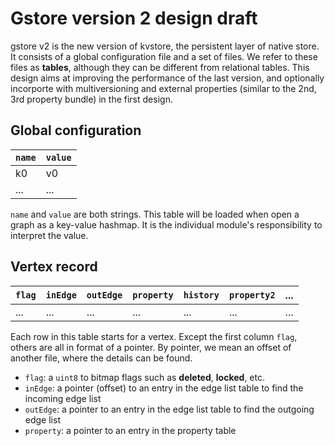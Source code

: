 # Gstore version 2 design draft #

gstore v2 is the new version of kvstore, the persistent layer of native
store. It consists of a global configuration file and a set of files. We refer
to these files as **tables**, although they can be different from relational
tables. This design aims at improving the performance of the last version, and
optionally incorporte with multiversioning and external properties (similar to
the 2nd, 3rd property bundle) in the first design.

## Global configuration ##

|`name` | `value` |
|------|-------|
| k0   | v0    |
| ...  | ...   |

`name` and `value` are both strings. This table will be loaded when open a
graph as a key-value hashmap. It is the individual module's responsibility to
interpret the value.

## Vertex record ##

| `flag` | `inEdge` | `outEdge`| `property` | `history` | `property2` | ... |
|--------|----------|----------|------------|-----------|-------------|-----|
|  ...   |  ...    | ... | ... | ... | ... | ... |


Each row in this table starts for a  vertex. Except the first column `flag`,
others are all in format of a pointer. By pointer, we mean an offset of
another file, where the details can be found.

- `flag`: a `uint8` to bitmap flags such as **deleted**, **locked**, etc.
- `inEdge`: a pointer (offset) to an entry in the edge list table to find the incoming edge list 
- `outEdge`: a pointer to an entry in the edge list table to find the outgoing edge list
- `property`: a pointer to an entry in the property table
 
